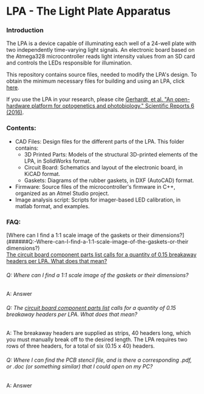 # LPA - The Light Plate Apparatus

### Introduction

The LPA is a device capable of illuminating each well of a 24-well plate with two independently time-varying light signals. An electronic board based on the Atmega328 microcontroller reads light intensity values from an SD card and controls the LEDs responsible for illumination.

This repository contains source files, needed to modify the LPA's design. To obtain the minimum necessary files for building and using an LPA, click [here](https://github.com/taborlab/LPA-hardware/releases/download/v1.1/lpa.zip).

If you use the LPA in your research, please cite [Gerhardt, et al. "An open-hardware platform for optogenetics and photobiology." Scientific Reports 6 (2016)](https://www.nature.com/articles/srep35363).

### Contents:
* CAD Files: Design files for the different parts of the LPA. This folder contains:
  * 3D Printed Parts: Models of the structural 3D-printed elements of the LPA, in SolidWorks format.
  * Circuit Board: Schematics and layout of the electronic board, in KiCAD format.
  * Gaskets: Diagrams of the rubber gaskets, in DXF (AutoCAD) format.
* Firmware: Source files of the microcontroller's firmware in C++, organized as an Atmel Studio project.
* Image analysis script: Scripts for imager-based LED calibration, in matlab format, and examples.

### FAQ:
[Where can I find a 1:1 scale image of the gaskets or their dimensions?](######Q:-Where-can-I-find-a-1:1-scale-image-of-the-gaskets-or-their dimensions?)  
[The circuit board component parts list calls for a quantity of 0.15 breakaway headers per LPA. What does that mean?](######Q:-The-circuit-board-component-parts-list-calls-for-a-quantity-of-0.15-breakaway-headers-per-LPA.-What-does-that-mean?)

###### Q: Where can I find a 1:1 scale image of the gaskets or their dimensions?  
A: Answer

###### Q: The [circuit board component parts list](http://taborlab.github.io/LPA-hardware/) calls for a quantity of 0.15 breakaway headers per LPA. What does that mean?  
A: The breakaway headers are supplied as strips, 40 headers long, which you must manually break off to the desired length. The LPA requires two rows of three headers, for a total of six (0.15 x 40) headers.  

###### Q: Where I can find the PCB stencil file, and is there a corresponding .pdf, or .doc (or something similar) that I could open on my PC?
A: Answer
